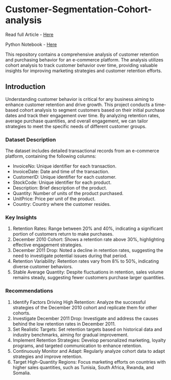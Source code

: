 # Customer-Segmentation-Cohort-analysis
Read full Article - [Here](https://dev.to/caroline_mwangi/customer-segmentation-time-based-cohort-analysis-5631)

Python Notebook - [Here](https://github.com/mwang-cmn/Customer-Segmentation-Cohort-analysis/blob/main/Customer%20Segmentation%20-%20Time%20Based%20Cohort%20Analysis.ipynb)

This repository contains a comprehensive analysis of customer retention and purchasing behavior for an e-commerce platform. The analysis utilizes cohort analysis to track customer behavior over time, providing valuable insights for improving marketing strategies and customer retention efforts.

## Introduction
Understanding customer behavior is critical for any business aiming to enhance customer retention and drive growth. This project conducts a time-based cohort analysis to segment customers based on their initial purchase dates and track their engagement over time. By analyzing retention rates, average purchase quantities, and overall engagement, we can tailor strategies to meet the specific needs of different customer groups.

### Dataset Description
The dataset includes detailed transactional records from an e-commerce platform, containing the following columns:

- InvoiceNo: Unique identifier for each transaction.
- InvoiceDate: Date and time of the transaction.
- CustomerID: Unique identifier for each customer.
- StockCode: Unique identifier for each product.
- Description: Brief description of the product.
- Quantity: Number of units of the product purchased.
- UnitPrice: Price per unit of the product.
- Country: Country where the customer resides.

### Key Insights
1. Retention Rates: Range between 20% and 40%, indicating a significant portion of customers return to make purchases.
2. December 2010 Cohort: Shows a retention rate above 30%, highlighting effective engagement strategies.
3. December 2011 Drop: Noted a decline in retention rates, suggesting the need to investigate potential issues during that period.
4. Retention Variability: Retention rates vary from 8% to 50%, indicating diverse customer behaviors.
5. Stable Average Quantity: Despite fluctuations in retention, sales volume remains steady, suggesting fewer customers purchase larger quantities.
### Recommendations
1. Identify Factors Driving High Retention: Analyze the successful strategies of the December 2010 cohort and replicate them for other cohorts.
2. Investigate December 2011 Drop: Investigate and address the causes behind the low retention rates in December 2011.
3. Set Realistic Targets: Set retention targets based on historical data and industry benchmarks, aiming for gradual improvement.
4. Implement Retention Strategies: Develop personalized marketing, loyalty programs, and targeted communication to enhance retention.
5. Continuously Monitor and Adapt: Regularly analyze cohort data to adapt strategies and improve retention.
6. Target High-Quantity Regions: Focus marketing efforts on countries with higher sales quantities, such as Tunisia, South Africa, Rwanda, and Somalia.

   
